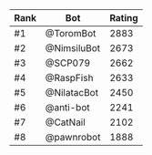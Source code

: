 Rank|Bot|Rating
---|---|---
#1|@ToromBot|2883
#2|@NimsiluBot|2673
#3|@SCP079|2662
#4|@RaspFish|2633
#5|@NilatacBot|2450
#6|@anti-bot|2241
#7|@CatNail|2102
#8|@pawnrobot|1888
